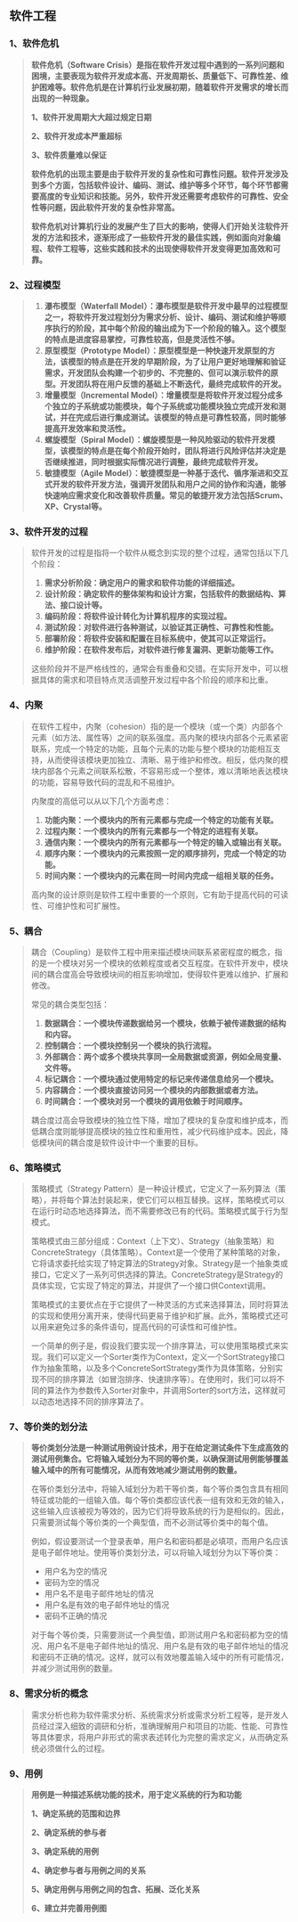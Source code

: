 ## 软件工程

### 1、软件危机

> **软件危机（Software Crisis）是指在软件开发过程中遇到的一系列问题和困境，主要表现为软件开发成本高、开发周期长、质量低下、可靠性差、维护困难等。软件危机是在计算机行业发展初期，随着软件开发需求的增长而出现的一种现象。**
>
> **1、软件开发周期大大超过规定日期**
>
> **2、软件开发成本严重超标**
>
> **3、软件质量难以保证**
>
> **软件危机的出现主要是由于软件开发的复杂性和可靠性问题。软件开发涉及到多个方面，包括软件设计、编码、测试、维护等多个环节，每个环节都需要高度的专业知识和技能。另外，软件开发还需要考虑软件的可靠性、安全性等问题，因此软件开发的复杂性非常高。**
>
> **软件危机对计算机行业的发展产生了巨大的影响，使得人们开始关注软件开发的方法和技术，逐渐形成了一些软件开发的最佳实践，例如面向对象编程、软件工程等，这些实践和技术的出现使得软件开发变得更加高效和可靠。**

### 2、过程模型

> 1. **瀑布模型（Waterfall Model）：瀑布模型是软件开发中最早的过程模型之一，将软件开发过程划分为需求分析、设计、编码、测试和维护等顺序执行的阶段，其中每个阶段的输出成为下一个阶段的输入。这个模型的特点是进度容易掌控，可靠性较高，但是灵活性不够。**
> 2. **原型模型（Prototype Model）：原型模型是一种快速开发原型的方法，该模型的特点是在开发的早期阶段，为了让用户更好地理解和验证需求，开发团队会构建一个初步的、不完整的、但可以演示软件的原型。开发团队将在用户反馈的基础上不断迭代，最终完成软件的开发。**
> 3. **增量模型（Incremental Model）：增量模型是将软件开发过程分成多个独立的子系统或功能模块，每个子系统或功能模块独立完成开发和测试，并在完成后进行集成测试。该模型的特点是可靠性较高，同时能够提高开发效率和灵活性。**
> 4. **螺旋模型（Spiral Model）：螺旋模型是一种风险驱动的软件开发模型，该模型的特点是在每个阶段开始时，团队将进行风险评估并决定是否继续推进，同时根据实际情况进行调整，最终完成软件开发。**
> 5. **敏捷模型（Agile Model）：敏捷模型是一种基于迭代、循序渐进和交互式开发的软件开发方法，强调开发团队和用户之间的协作和沟通，能够快速响应需求变化和改善软件质量。常见的敏捷开发方法包括Scrum、XP、Crystal等。**

### 3、软件开发的过程

> 软件开发的过程是指将一个软件从概念到实现的整个过程，通常包括以下几个阶段：
>
> 1. **需求分析阶段：确定用户的需求和软件功能的详细描述。**
> 2. **设计阶段：确定软件的整体架构和设计方案，包括软件的数据结构、算法、接口设计等。**
> 3. **编码阶段：将软件设计转化为计算机程序的实现过程。**
> 4. **测试阶段：对软件进行各种测试，以验证其正确性、可靠性和性能。**
> 5. **部署阶段：将软件安装和配置在目标系统中，使其可以正常运行。**
> 6. **维护阶段：在软件发布后，对软件进行修复漏洞、更新功能等工作。**
>
> 这些阶段并不是严格线性的，通常会有重叠和交错。在实际开发中，可以根据具体的需求和项目特点灵活调整开发过程中各个阶段的顺序和比重。

### 4、内聚

> 在软件工程中，内聚（cohesion）指的是一个模块（或一个类）内部各个元素（如方法、属性等）之间的联系强度。高内聚的模块内部各个元素紧密联系，完成一个特定的功能，且每个元素的功能与整个模块的功能相互支持，从而使得该模块更加独立、清晰、易于维护和修改。相反，低内聚的模块内部各个元素之间联系松散，不容易形成一个整体，难以清晰地表达模块的功能，容易导致代码的混乱和不易维护。
>
> 内聚度的高低可以从以下几个方面考虑：
>
> 1. **功能内聚：一个模块内的所有元素都与完成一个特定的功能有关联。**
> 2. **过程内聚：一个模块内的所有元素都与一个特定的进程有关联。**
> 3. **通信内聚：一个模块内的所有元素都与一个特定的输入或输出有关联。**
> 4. **顺序内聚：一个模块内的元素按照一定的顺序排列，完成一个特定的功能。**
> 5. **时间内聚：一个模块内的元素在同一时间内完成一组相关联的任务。**
>
> 高内聚的设计原则是软件工程中重要的一个原则，它有助于提高代码的可读性、可维护性和可扩展性。

### 5、耦合

> 耦合（Coupling）是软件工程中用来描述模块间联系紧密程度的概念，指的是一个模块对另一个模块的依赖程度或者交互程度。在软件开发中，模块间的耦合度高会导致模块间的相互影响增加，使得软件更难以维护、扩展和修改。
>
> 常见的耦合类型包括：
>
> 1. **数据耦合：一个模块传递数据给另一个模块，依赖于被传递数据的结构和内容。**
> 2. **控制耦合：一个模块控制另一个模块的执行流程。**
> 3. **外部耦合：两个或多个模块共享同一全局数据或资源，例如全局变量、文件等。**
> 4. **标记耦合：一个模块通过使用特定的标记来传递信息给另一个模块。**
> 5. **内容耦合：一个模块直接访问另一个模块的内部数据或者方法。**
> 6. **时间耦合：一个模块对另一个模块的调用依赖于时间顺序。**
>
> 耦合度过高会导致模块的独立性下降，增加了模块的复杂度和维护成本，而低耦合度则能够提高模块的独立性和重用性，减少代码维护成本。因此，降低模块间的耦合度是软件设计中一个重要的目标。

### 6、策略模式

> 策略模式（Strategy Pattern）是一种设计模式，它定义了一系列算法（策略），并将每个算法封装起来，使它们可以相互替换。这样，策略模式可以在运行时动态地选择算法，而不需要修改已有的代码。策略模式属于行为型模式。
>
> 策略模式由三部分组成：Context（上下文）、Strategy（抽象策略）和ConcreteStrategy（具体策略）。Context是一个使用了某种策略的对象，它将请求委托给实现了特定算法的Strategy对象。Strategy是一个抽象类或接口，它定义了一系列可供选择的算法。ConcreteStrategy是Strategy的具体实现，它实现了特定的算法，并提供了一个接口供Context调用。
>
> 策略模式的主要优点在于它提供了一种灵活的方式来选择算法，同时将算法的实现和使用分离开来，使得代码更易于维护和扩展。此外，策略模式还可以用来避免过多的条件语句，提高代码的可读性和可维护性。
>
> 一个简单的例子是，假设我们要实现一个排序算法，可以使用策略模式来实现。我们可以定义一个Sorter类作为Context，定义一个SortStrategy接口作为抽象策略，以及多个ConcreteSortStrategy类作为具体策略，分别实现不同的排序算法（如冒泡排序、快速排序等）。在使用时，我们可以将不同的算法作为参数传入Sorter对象中，并调用Sorter的sort方法，这样就可以动态地选择不同的排序算法了。

### 7、等价类的划分法

> **等价类划分法是一种测试用例设计技术，用于在给定测试条件下生成高效的测试用例集合。它将输入域划分为不同的等价类，以确保测试用例能够覆盖输入域中的所有可能情况，从而有效地减少测试用例的数量。**
>
> 在等价类划分法中，将输入域划分为若干等价类，每个等价类包含具有相同特征或功能的一组输入值。每个等价类都应该代表一组有效和无效的输入，这些输入应该被视为等效的，因为它们将导致系统的行为是相似的。因此，只需要测试每个等价类的一个典型值，而不必测试等价类中的每个值。
>
> 例如，假设要测试一个登录表单，用户名和密码都是必填项，而用户名应该是电子邮件地址。使用等价类划分法，可以将输入域划分为以下等价类：
>
> - 用户名为空的情况
> - 密码为空的情况
> - 用户名不是电子邮件地址的情况
> - 用户名是有效的电子邮件地址的情况
> - 密码不正确的情况
>
> 对于每个等价类，只需要测试一个典型值，即测试用户名和密码都为空的情况、用户名不是电子邮件地址的情况、用户名是有效的电子邮件地址的情况和密码不正确的情况。这样，就可以有效地覆盖输入域中的所有可能情况，并减少测试用例的数量。

### 8、需求分析的概念

> 需求分析也称为软件需求分析、系统需求分析或需求分析工程等，是开发人员经过深入细致的调研和分析，准确理解用户和项目的功能、性能、可靠性等具体要求，将用户非形式的需求表述转化为完整的需求定义，从而确定系统必须做什么的过程。

### 9、用例

> **用例是一种描述系统功能的技术，用于定义系统的行为和功能**
>
> **1、确定系统的范围和边界**
>
> **2、确定系统的参与者**
>
> **3、确定系统的用例**
>
> **4、确定参与者与用例之间的关系**
>
> **5、确定用例与用例之间的包含、拓展、泛化关系**
>
> **6、建立并完善用例图**

